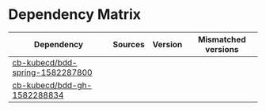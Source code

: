 # Dependency Matrix

Dependency | Sources | Version | Mismatched versions
---------- | ------- | ------- | -------------------
[cb-kubecd/bdd-spring-1582287800](https://github.com/cb-kubecd/bdd-spring-1582287800.git) |  | []() | 
[cb-kubecd/bdd-gh-1582288834](https://github.com/cb-kubecd/bdd-gh-1582288834.git) |  | []() | 
